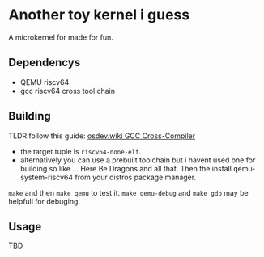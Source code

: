 # Another toy kernel i guess 

A microkernel for made for fun.

## Dependencys
* QEMU riscv64
* gcc riscv64 cross tool chain

## Building
TLDR follow this guide: [osdev.wiki GCC Cross-Compiler](https://wiki.osdev.org/GCC_Cross-Compiler) 
* the target tuple is `riscv64-none-elf`.
* alternatively you can use a prebuilt toolchain but i havent used one for building so like ... Here Be Dragons and all that.
Then the install qemu-system-riscv64 from your distros package manager.

`make` and then `make qemu` to test it. 
`make qemu-debug` and `make gdb` may be helpfull for debuging.
## Usage 

TBD

